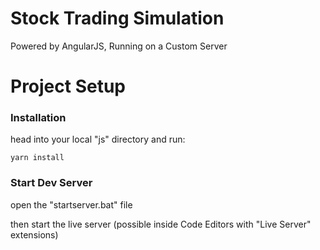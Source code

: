 # Stock Trading Simulation

Powered by AngularJS, Running on a Custom Server

# Project Setup

### Installation
head into your local "js" directory and run:
```
yarn install
```

### Start Dev Server

open the "startserver.bat" file

then start the live server (possible inside Code Editors with "Live Server" extensions)
